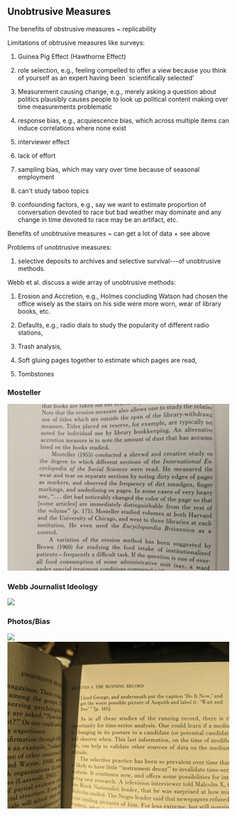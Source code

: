 ## Unobtrusive Measures

The benefits of obstrusive measures ~ replicability

Limitations of obtrusive measures like surveys: 

1. Guinea Pig Effect (Hawthorne Effect)

2. role selection, e.g., feeling compelled to offer a view because you think of yourself as an expert having been `scientifically selected'

3. Measurement causing change, e.g., merely asking a question about politics plausibly causes people to look up political content making over time measurements problematic

4. response bias, e.g., acquiescence bias, which across multiple items can induce correlations where none exist

5. interviewer effect

6. lack of effort

7. sampling bias, which may vary over time because of seasonal employment

8. can't study taboo topics

9. confounding factors, e.g., say we want to estimate proportion of conversation devoted to race but bad weather may dominate and any change in time devoted to race may be an artifact, etc.

Benefits of unobtrusive measures ~ can get a lot of data + see above

Problems of unobtrusive measures:

1. selective deposits to archives and selective survival---of unobtrusive methods. 

Webb et al. discuss a wide array of unobtrusive methods: 

1. Erosion and Accretion, e.g., Holmes concluding Watson had chosen the office wisely as the stairs on his side were more worn, wear of library books, etc. 

2. Defaults, e.g., radio dials to study the popularity of different radio stations, 

3. Trash analysis, 

4. Soft gluing pages together to estimate which pages are read, 

5. Tombstones



### Mosteller
  
  <img src = "../src/unobtrusive_measures/mosteller.jpg" width="500">

### Webb Journalist Ideology

  <img src = "../src/unobtrusive_measures/webb_journalist.jpg" width="500">

### Photos/Bias

  <img src = "../src/unobtrusive_measures/non_textual_bias_1.jpg" width="500">
  <img src = "../src/unobtrusive_measures/non_textual_bias_2.jpg" width="500">
